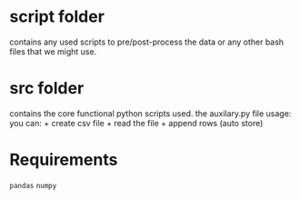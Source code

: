 # script folder
contains any used scripts to pre/post-process the data
or any other bash files that we might use.

# src folder
contains the core functional python scripts used.
    the auxilary.py file usage:
    you can:
    + create csv file
    + read the file
    + append rows (auto store)


# Requirements
`pandas`
`numpy`